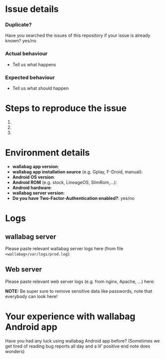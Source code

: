 # Issue details

### Duplicate?
Have you searched the issues of this repository if your issue is already known? yes/no

### Actual behaviour
- Tell us what happens

### Expected behaviour
- Tell us what should happen

# Steps to reproduce the issue
1. 
2.
3. 

# Environment details
- **wallabag app version**: 
- **wallabag app installation source** (e.g. Gplay, F-Droid, manual): 
- **Android OS version**: 
- **Android ROM** (e.g. stock, LineageOS, SlimRom,…): 
- **Android hardware**: 
- **wallabag server version**: 
- **Do you have Two-Factor-Authentication enabled?**: yes/no


# Logs
## wallabag server
Please paste relevant wallabag server logs here (from file `<wallabag>/var/logs/prod.log`):


## Web server
Please paste relevant web server logs (e.g. from nginx, Apache, …) here:

**NOTE:** Be super sure to remove sensitive data like passwords, note that everybody can look here!


# Your experience with wallabag Android app
Have you had any luck using wallabag Android app before? (Sometimes we get tired of reading bug reports all day and a lil' positive end note does wonders)

